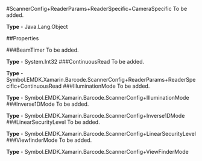 #ScannerConfig+ReaderParams+ReaderSpecific+CameraSpecific
To be added.

**Type** - Java.Lang.Object

##Properties

###BeamTimer
To be added.

**Type** - System.Int32
###ContinuousRead
To be added.

**Type** - Symbol.EMDK.Xamarin.Barcode.ScannerConfig+ReaderParams+ReaderSpecific+ContinuousRead
###IlluminationMode
To be added.

**Type** - Symbol.EMDK.Xamarin.Barcode.ScannerConfig+IlluminationMode
###Inverse1DMode
To be added.

**Type** - Symbol.EMDK.Xamarin.Barcode.ScannerConfig+Inverse1DMode
###LinearSecurityLevel
To be added.

**Type** - Symbol.EMDK.Xamarin.Barcode.ScannerConfig+LinearSecurityLevel
###ViewfinderMode
To be added.

**Type** - Symbol.EMDK.Xamarin.Barcode.ScannerConfig+ViewFinderMode


